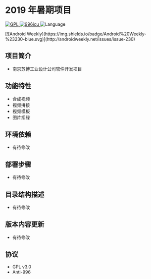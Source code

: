 # 2019 年暑期项目

<p>
  <a href="https://github.com/VVVVictorJ/Summer-Project/blob/master/LICENSE">
    <img alt="GPL" src="https://img.shields.io/badge/license-GPL(3.0)-informational.svg?style=plastic">
  </a>
  <a href="https://github.com/996icu/996.ICU/blob/master/LICENSE">
    <img alt="996icu" src="https://img.shields.io/badge/license-996icu-important.svg?style=plastic">
  </a>
  <a>
    <img alt="Language" src="https://img.shields.io/badge/language-python-brightgreen.svg?style=plastic">
  </a>
</p>
[![Android Weekly](https://img.shields.io/badge/Android%20Weekly-%23230-blue.svg)](http://androidweekly.net/issues/issue-230)

## 项目简介
- 南京苏博工业设计公司软件开发项目
## 功能特性
- 合成视频
- 视频拼接
- 视频模板
- 图片扣绿
## 环境依赖
- 有待修改
## 部署步骤
- 有待修改
## 目录结构描述
- 有待修改
## 版本内容更新
- 有待修改

## 协议
- GPL v3.0
- Anti-996
